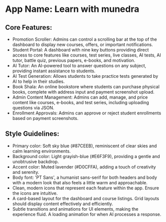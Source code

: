 # **App Name**: Learn with munedra

## Core Features:

- Promotion Scroller: Admins can control a scrolling bar at the top of the dashboard to display new courses, offers, or important notifications.
- Student Portal: A dashboard with nine key buttons providing direct access to core features like courses, test series, live classes, AI tests, AI tutor, battle quiz, previous papers, e-books, and motivation.
- AI Tutor: An AI-powered tool to answer questions on any subject, providing instant assistance to students.
- AI Test Generation: Allows students to take practice tests generated by AI to help in their studies.
- Book Shala: An online bookstore where students can purchase physical books, complete with address input and payment screenshot upload.
- Admin Content Management: Admins can add, manage, and price content like courses, e-books, and test series, including uploading questions via JSON.
- Enrollment Approvals: Admins can approve or reject student enrollments based on payment screenshots.

## Style Guidelines:

- Primary color: Soft sky blue (#87CEEB), reminiscent of clear skies and calm learning environments.
- Background color: Light grayish-blue (#E6F3F9), providing a gentle and unobtrusive backdrop.
- Accent color: Muted lavender (#D0CFFA), adding a touch of creativity and serenity.
- Body font: 'PT Sans', a humanist sans-serif for both headers and body with a modern look that also feels a little warm and approachable.
- Clean, modern icons that represent each feature within the app. Ensure the icons are intuitive.
- A card-based layout for the dashboard and course listings. Grid layouts should display content effectively and efficiently.
- Subtle transitions and animations for UI elements, making the experience fluid. A loading animation for when AI processes a response.